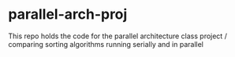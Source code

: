 # parallel-arch-proj
This repo holds the code for the parallel architecture class project / comparing sorting algorithms running serially and in parallel
